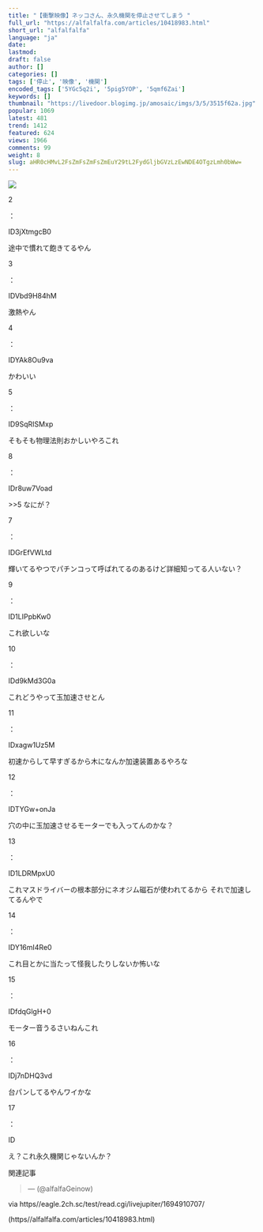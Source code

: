 ```yaml
---
title: "【衝撃映像】ネッコさん、永久機関を停止させてしまう "
full_url: "https://alfalfalfa.com/articles/10418983.html"
short_url: "alfalfalfa"
language: "ja"
date: 
lastmod: 
draft: false
author: []
categories: []
tags: ['停止', '映像', '機関']
encoded_tags: ['5YGc5q2i', '5pig5YOP', '5qmf6Zai']
keywords: []
thumbnail: "https://livedoor.blogimg.jp/amosaic/imgs/3/5/3515f62a.jpg"
popular: 1069
latest: 481
trend: 1412
featured: 624
views: 1966
comments: 99
weight: 8
slug: aHR0cHMvL2FsZmFsZmFsZmEuY29tL2FydGljbGVzLzEwNDE4OTgzLmh0bWw=
---
```


![](https://livedoor.blogimg.jp/amosaic/imgs/3/5/3515f62a.jpg)

<div><p class='res_info'><p class='res_num'>2</p>：<p class='res_name'></p><p class='res_matome'><p class='res_id'>ID3jXtmgcB0</p></p></p> <p class='res_body'>途中で慣れて飽きてるやん</p> <p class='res_info'><p class='res_num'>3</p>：<p class='res_name'></p><p class='res_matome'><p class='res_id'>IDVbd9H84hM</p></p></p> <p class='res_body'>激熱やん</p> <p class='res_info'><p class='res_num'>4</p>：<p class='res_name'></p><p class='res_matome'><p class='res_id'>IDYAk8Ou9va</p></p></p> <p class='res_body'>かわいい</p> <p class='res_info'><p class='res_num'>5</p>：<p class='res_name'></p><p class='res_matome'><p class='res_id'>ID9SqRISMxp</p></p></p> <p class='res_body_r1'>そもそも物理法則おかしいやろこれ</p> <p class='res_info'><p class='res_num'>8</p>：<p class='res_name'></p><p class='res_matome'><p class='res_id'>IDr8uw7Voad</p></p></p> <p class='res_body_r2'>>>5 なにが？</p> <p class='res_info'><p class='res_num'>7</p>：<p class='res_name'></p><p class='res_matome'><p class='res_id'>IDGrEfVWLtd</p></p></p> <p class='res_body'>輝いてるやつでパチンコって呼ばれてるのあるけど詳細知ってる人いない？</p> <p class='res_info'><p class='res_num'>9</p>：<p class='res_name'></p><p class='res_matome'><p class='res_id'>ID1LIPpbKw0</p></p></p> <p class='res_body'>これ欲しいな</p> <p class='res_info'><p class='res_num'>10</p>：<p class='res_name'></p><p class='res_matome'><p class='res_id'>IDd9kMd3G0a</p></p></p> <p class='res_body'>これどうやって玉加速させとん</p> <p class='res_info'><p class='res_num'>11</p>：<p class='res_name'></p><p class='res_matome'><p class='res_id'>IDxagw1Uz5M</p></p></p> <p class='in_ads'></p> <p>初速からして早すぎるから木になんか加速装置あるやろな</p> <p class='res_info'><p class='res_num'>12</p>：<p class='res_name'></p><p class='res_matome'><p class='res_id'>IDTYGw+onJa</p></p></p> <p class='res_body'>穴の中に玉加速させるモーターでも入ってんのかな？</p> <p class='res_info'><p class='res_num'>13</p>：<p class='res_name'></p><p class='res_matome'><p class='res_id'>ID1LDRMpxU0</p></p></p> <p class='res_body'>これマスドライバーの根本部分にネオジム磁石が使われてるから それで加速してるんやで</p> <p class='res_info'><p class='res_num'>14</p>：<p class='res_name'></p><p class='res_matome'><p class='res_id'>IDY16mI4Re0</p></p></p> <p class='res_body'>これ目とかに当たって怪我したりしないか怖いな</p> <p class='res_info'><p class='res_num'>15</p>：<p class='res_name'></p><p class='res_matome'><p class='res_id'>IDfdqGlgH+0</p></p></p> <p class='res_body'>モーター音うるさいねんこれ</p> <p class='res_info'><p class='res_num'>16</p>：<p class='res_name'></p><p class='res_matome'><p class='res_id'>IDj7nDHQ3vd</p></p></p> <p class='res_body'>台パンしてるやんワイかな</p> <p class='res_info'><p class='res_num'>17</p>：<p class='res_name'></p><p class='res_matome'><p class='res_id'>ID</p></p></p> <p class='res_body'>え？これ永久機関じゃないんか？</p> <p id='related-title'>関連記事</p> <p class='in_ads'></p><blockquote class='twitter-tweet'><p lang='und' dir='ltr'></p> — (@alfalfaGeinow) <a href='https//twitter.com/alfalfaGeinow/status/1703502089136295968/'></a></blockquote><p class='via'>via https//eagle.2ch.sc/test/read.cgi/livejupiter/1694910707/</p> </div>

(https//alfalfalfa.com/articles/10418983.html)
